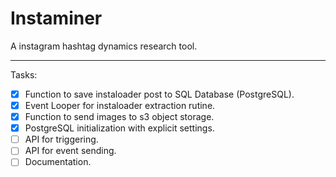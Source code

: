 # Instaminer

A instagram hashtag dynamics research tool.

---

Tasks:

-   [x] Function to save instaloader post to SQL Database (PostgreSQL).
-   [x] Event Looper for instaloader extraction rutine.
-   [x] Function to send images to s3 object storage.
-   [x] PostgreSQL initialization with explicit settings.
-   [ ] API for triggering.
-   [ ] API for event sending.
-   [ ] Documentation.
